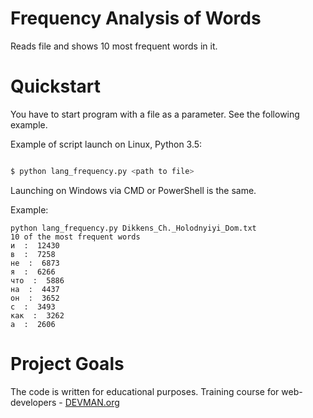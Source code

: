 # Frequency Analysis of Words

Reads file and shows 10 most frequent words in it.

# Quickstart

You have to start program with a file as a parameter. See the following example.

Example of script launch on Linux, Python 3.5:

```bash

$ python lang_frequency.py <path to file>

```
Launching on Windows via CMD or PowerShell is the same. 

Example:
```
python lang_frequency.py Dikkens_Ch._Holodnyiyi_Dom.txt
10 of the most frequent words
и  :  12430
в  :  7258
не  :  6873
я  :  6266
что  :  5886
на  :  4437
он  :  3652
с  :  3493
как  :  3262
а  :  2606
```

# Project Goals

The code is written for educational purposes. Training course for web-developers - [DEVMAN.org](https://devman.org)

